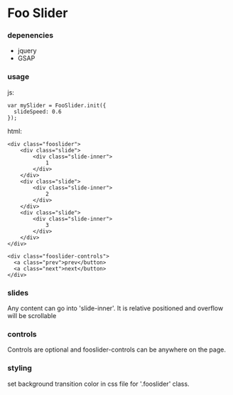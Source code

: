 # Foo Slider

### depenencies

* jquery
* GSAP

### usage

js:

```
var mySlider = FooSlider.init({
  slideSpeed: 0.6
});

```

html:

```
<div class="fooslider">
    <div class="slide">
    	<div class="slide-inner">
    		1
    	</div>
	</div>
    <div class="slide">
    	<div class="slide-inner">
    		2
	    </div>
	</div>
    <div class="slide">
    	<div class="slide-inner">
    		3
    	</div>
	</div>
</div>

<div class="fooslider-controls">
  <a class="prev">prev</button>
  <a class="next">next</button>
</div>
```

### slides

Any content can go into 'slide-inner'. It is relative positioned and overflow will be scrollable

### controls

Controls are optional and fooslider-controls can be anywhere on the page.

### styling

set background transition color in css file for '.fooslider' class.